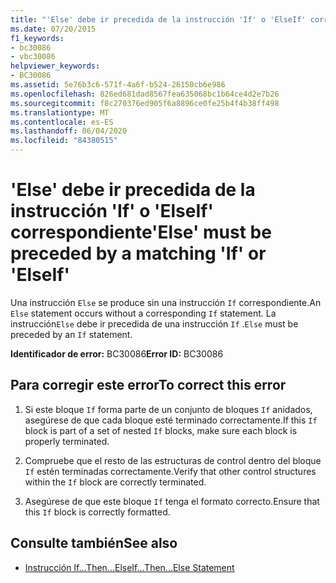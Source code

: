 ```yaml
---
title: "'Else' debe ir precedida de la instrucción 'If' o 'ElseIf' correspondiente"
ms.date: 07/20/2015
f1_keywords:
- bc30086
- vbc30086
helpviewer_keywords:
- BC30086
ms.assetid: 5e76b3c6-571f-4a6f-b524-26150cb6e986
ms.openlocfilehash: 826ed681dad8567fea635068bc1b64ce4d2e7b26
ms.sourcegitcommit: f8c270376ed905f6a8896ce0fe25b4f4b38ff498
ms.translationtype: MT
ms.contentlocale: es-ES
ms.lasthandoff: 06/04/2020
ms.locfileid: "84380515"
---
```

# <a name="else-must-be-preceded-by-a-matching-if-or-elseif"></a><span data-ttu-id="9b8e7-102">'Else' debe ir precedida de la instrucción 'If' o 'ElseIf' correspondiente</span><span class="sxs-lookup"><span data-stu-id="9b8e7-102">'Else' must be preceded by a matching 'If' or 'ElseIf'</span></span>
<span data-ttu-id="9b8e7-103">Una instrucción `Else` se produce sin una instrucción `If` correspondiente.</span><span class="sxs-lookup"><span data-stu-id="9b8e7-103">An `Else` statement occurs without a corresponding `If` statement.</span></span> <span data-ttu-id="9b8e7-104">La instrucción`Else` debe ir precedida de una instrucción `If` .</span><span class="sxs-lookup"><span data-stu-id="9b8e7-104">`Else` must be preceded by an `If` statement.</span></span>  
  
 <span data-ttu-id="9b8e7-105">**Identificador de error:** BC30086</span><span class="sxs-lookup"><span data-stu-id="9b8e7-105">**Error ID:** BC30086</span></span>  
  
## <a name="to-correct-this-error"></a><span data-ttu-id="9b8e7-106">Para corregir este error</span><span class="sxs-lookup"><span data-stu-id="9b8e7-106">To correct this error</span></span>  
  
1. <span data-ttu-id="9b8e7-107">Si este bloque `If` forma parte de un conjunto de bloques `If` anidados, asegúrese de que cada bloque esté terminado correctamente.</span><span class="sxs-lookup"><span data-stu-id="9b8e7-107">If this `If` block is part of a set of nested `If` blocks, make sure each block is properly terminated.</span></span>  
  
2. <span data-ttu-id="9b8e7-108">Compruebe que el resto de las estructuras de control dentro del bloque `If` estén terminadas correctamente.</span><span class="sxs-lookup"><span data-stu-id="9b8e7-108">Verify that other control structures within the `If` block are correctly terminated.</span></span>  
  
3. <span data-ttu-id="9b8e7-109">Asegúrese de que este bloque `If` tenga el formato correcto.</span><span class="sxs-lookup"><span data-stu-id="9b8e7-109">Ensure that this `If` block is correctly formatted.</span></span>  
  
## <a name="see-also"></a><span data-ttu-id="9b8e7-110">Consulte también</span><span class="sxs-lookup"><span data-stu-id="9b8e7-110">See also</span></span>

- [<span data-ttu-id="9b8e7-111">Instrucción If...Then...Else</span><span class="sxs-lookup"><span data-stu-id="9b8e7-111">If...Then...Else Statement</span></span>](../language-reference/statements/if-then-else-statement.md)
